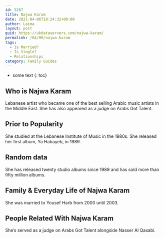```yaml
---
id: 5267
title: Najwa Karam
date: 2021-04-06T19:24:32+00:00
author: Laima
layout: post
guid: https://ukdataservers.com/najwa-karam/
permalink: /04/06/najwa-karam
tags:
  - Is Married?
  - Is Single?
  - Relationships
category: Family Guides
---
```


* some text
{: toc}


## Who is Najwa Karam
                  
                  
                  
Lebanese artist who became one of the best selling Arabic music artists in the Middle East. She has also appeared as a judge on Arabs Got Talent.
                  
              
            
              
            
                
                
                
## Prior to Popularity
                  
                  
                  
She studied at the Lebanese Institute of Music in the 1980s. She released her first album, Ya Habayeb, in 1989.
                  
              
            
              
            
                
                
                
## Random data
                  
                  
                  
She has released twenty studio albums since 1989 and has sold more than fifty million albums.
                  
              
            
              
            
                
                
                
## Family & Everyday Life of Najwa Karam
                  
                  
                  
She was married to Yousef Harb from 2000 until 2003.
                  
              
            
              
            
                
                
                
## People Related With Najwa Karam
                  
                  
                  
She&#8217;s served as a judge on Arabs Got Talent alongside Nasser Al Qasabi.
                  
              
            
              
            
                
              
            
              
              
            
            
              
            
          
          
          